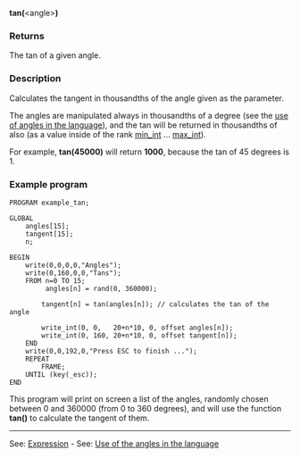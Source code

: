**tan(**&lt;angle&gt;**)**

### Returns

The tan of a given angle.

### Description


Calculates the tangent in thousandths of the angle given as the parameter.

The angles are manipulated always in thousandths of a degree (see the
[use of angles in the language](use_of_angles_in_the_languagedot.md)), and the tan will be returned 
in thousandths of also (as a value inside of the rank 
[min_int](min_int.md) ... [max_int](max_int.md)).

For example, **tan(45000)** will return  **1000**, because the tan of 45 degrees 
is 1.

### Example program
```
PROGRAM example_tan;

GLOBAL
    angles[15];
    tangent[15];
    n;

BEGIN
    write(0,0,0,0,"Angles");
    write(0,160,0,0,"Tans");
    FROM n=0 TO 15;
         angles[n] = rand(0, 360000);

        tangent[n] = tan(angles[n]); // calculates the tan of the angle

        write_int(0, 0,   20+n*10, 0, offset angles[n]);
        write_int(0, 160, 20+n*10, 0, offset tangent[n]);
    END
    write(0,0,192,0,"Press ESC to finish ...");
    REPEAT
        FRAME;
    UNTIL (key(_esc));
END
```


This program will print on screen a list of the angles, randomly chosen
between 0 and 360000 (from 0 to 360 degrees), and will use the function
**tan()** to calculate the tangent of them.

---------------------------------------
See: [Expression](definition_of_an_expression.md) - See: [Use of the angles in the language](use_of_angles_in_the_languagedot.md)

